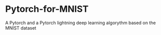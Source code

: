 # Pytorch-for-MNIST

A Pytorch and a Pytorch lightning deep learning algorythm based on the MNIST dataset
